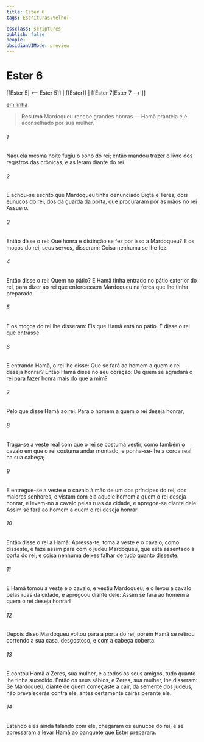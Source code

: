 ```yaml
---
title: Ester 6
tags: Escrituras\VelhoT

cssclass: scriptures
publish: false
people:
obsidianUIMode: preview
---
```


# Ester 6
[[Ester 5| <-- Ester 5]] | [[Ester]] | [[Ester 7|Ester 7 --> ]]

[em linha](https://churchofjesuschrist.org/study/scriptures/ot/esth/6?lang=por)

> __Resumo__
Mardoqueu recebe grandes honras — Hamã pranteia e é aconselhado por sua mulher.

###### 1 
Naquela mesma noite fugiu o sono do rei; então mandou trazer o livro dos registros das crônicas, e as leram diante do rei.

###### 2 
E achou-se escrito que Mardoqueu tinha denunciado Bigtã e Teres, dois eunucos do rei, dos da guarda da porta, que procuraram pôr as mãos no rei Assuero.

###### 3 
Então disse o rei: Que honra e distinção se fez por isso a Mardoqueu? E os moços do rei, seus servos, disseram: Coisa nenhuma se lhe fez.

###### 4 
Então disse o rei: Quem  no pátio? E Hamã tinha entrado no pátio exterior do rei, para dizer ao rei que enforcassem Mardoqueu na forca que lhe tinha preparado.

###### 5 
E os moços do rei lhe disseram: Eis que Hamã está no pátio. E disse o rei que entrasse.

###### 6 
E entrando Hamã, o rei lhe disse: Que se fará ao homem a quem o rei deseja honrar? Então Hamã disse no seu coração: De quem se agradará o rei para  fazer honra mais do que a mim?

###### 7 
Pelo que disse Hamã ao rei: Para o homem a quem o rei deseja honrar,

###### 8 
Traga-se a veste real com que o rei se costuma vestir, como também o cavalo em que o rei costuma andar montado, e ponha-se-lhe a coroa real na sua cabeça;

###### 9 
E entregue-se a veste e o cavalo à mão de um dos príncipes do rei, dos maiores senhores, e vistam com ela aquele homem a quem o rei deseja honrar, e levem-no a cavalo pelas ruas da cidade, e apregoe-se diante dele: Assim se fará ao homem a quem o rei deseja honrar!

###### 10 
Então disse o rei a Hamã: Apressa-te, toma a veste e o cavalo, como disseste, e faze assim para com o judeu Mardoqueu, que está assentado à porta do rei; e coisa nenhuma deixes falhar de tudo quanto disseste.

###### 11 
E Hamã tomou a veste e o cavalo, e vestiu Mardoqueu, e o levou a cavalo pelas ruas da cidade, e apregoou diante dele: Assim se fará ao homem a quem o rei deseja honrar!

###### 12 
Depois disso Mardoqueu voltou para a porta do rei; porém Hamã se retirou correndo à sua casa, desgostoso, e com a cabeça coberta.

###### 13 
E contou Hamã a Zeres, sua mulher, e a todos os seus amigos, tudo quanto lhe tinha sucedido. Então os seus sábios, e Zeres, sua mulher, lhe disseram: Se Mardoqueu, diante de quem  começaste a cair,  da semente dos judeus, não prevalecerás contra ele, antes certamente cairás perante ele.

###### 14 
Estando eles ainda falando com ele, chegaram os eunucos do rei, e se apressaram a levar Hamã ao banquete que Ester preparara.

